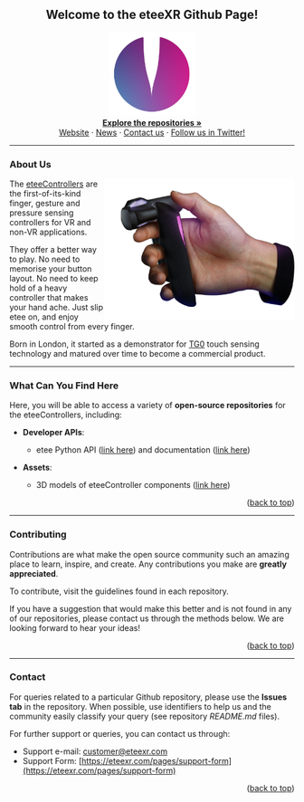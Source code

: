 <!-- README file in MD for the eteeXR Organisation Profile -->
<a name="readme-top"></a>
<!--
*** Attribution and thanks: README template adapted from Othneil Drew's example, available at:
*** https://github.com/othneildrew/Best-README-Template
-->

<!-- PROJECT LOGO -->
<h2 style="text-align: center">Welcome to the eteeXR Github Page!</h2>

<p align="center">
   <a href="https://github.com/eteeXR">
     <img src="img/etee_gradient_logo.png" alt="Logo" width="150">
   </a>
   <br>
   <a href="https://github.com/orgs/eteeXR/repositories"><strong>Explore the repositories »</strong></a>
   <br />
   <a href="https://eteexr.com/">Website</a>
   ·
   <a href="https://eteexr.com/blogs/news">News</a>
   ·
   <a href="https://eteexr.com/pages/support-form">Contact us</a>
   ·
   <a href="https://twitter.com/etee_tg0">Follow us in Twitter!</a>
</p>

----

<!-- ABOUT US -->
### About Us
<img align="right" height="250" src="./img/eteeControllers_in_hand.png" alt="eteeController held in hand">

The [eteeControllers][url-eteexr-website] are the first-of-its-kind finger, gesture and pressure sensing controllers 
for VR and non-VR applications.

They offer a better way to play. No need to memorise your button layout. No need to keep hold of a heavy controller 
that makes your hand ache. Just slip etee on, and enjoy smooth control from every finger.

Born in London, it started as a demonstrator for [TG0][url-tg0-website] touch sensing technology and matured over time 
to become a commercial product.

----

<!-- WHAT CAN YOU FIND HERE -->
### What Can You Find Here

Here, you will be able to access a variety of **open-source repositories** for the eteeControllers, including:

- **Developer APIs**:
  - etee Python API ([link here][url-repo-python-api]) and documentation ([link here][url-documentation-python-api])


- **Assets**:
  - 3D models of eteeController components ([link here][url-repo-eteecontroller-3d-models])

<p align="right">(<a href="#readme-top">back to top</a>)</p>

----

<!-- CONTRIBUTING -->
### Contributing

Contributions are what make the open source community such an amazing place to learn, inspire, and create. 
Any contributions you make are **greatly appreciated**. 

To contribute, visit the guidelines found in each repository.

If you have a suggestion that would make this better and is not found in any of our repositories, please contact us 
through the methods below. We are looking forward to hear your ideas!

<p align="right">(<a href="#readme-top">back to top</a>)</p>

----

<!-- CONTACT -->
### Contact

For queries related to a particular Github repository, please use the **Issues tab** in the repository.
When possible, use identifiers to help us and the community easily classify your query (see repository *README.md* files).

For further support or queries, you can contact us through:
- Support e-mail: [customer@eteexr.com](customer@eteexr.com)
- Support Form: [https://eteexr.com/pages/support-form](https://eteexr.com/pages/support-form)

<p align="right">(<a href="#readme-top">back to top</a>)</p>

<!-- MARKDOWN LINKS & IMAGES -->
<!-- https://www.markdownguide.org/basic-syntax/#reference-style-links -->
[url-tg0-website]: https://tg0.co.uk/
[url-eteexr-website]: https://eteexr.com/
[url-repo-python-api]: https://github.com/eteeXR/etee-Python-API
[url-documentation-python-api]:https://tg0-etee-python-api.readthedocs-hosted.com/en/latest/index.html#
[url-repo-eteecontroller-3d-models]: https://github.com/eteeXR/eteeController-3D-models
